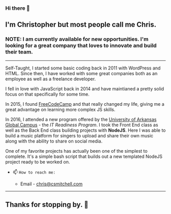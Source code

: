 ### Hi there 👋
## I'm Christopher but most people call me Chris.

### NOTE: I am currently available for new opportunities. I'm looking for a great company that loves to innovate and build their team.

---

Self-Taught, I started some basic coding back in 2011 with WordPress and HTML. Since then, I have worked with some great companies both as an employee as well as a freelance developer.

I fell in love with JavaScript back in 2014 and have maintianed a pretty solid focus on that specifically for some time.

In 2015, I found [FreeCodeCamp](https://freecodecamp.org) and that really changed my life, giving me a great advantage on learning more complex JS skills.

In 2016, I attended a new program offered by the [University of Arkansas Global Campus](https://training.uark.edu) - the _IT Readiness Program_. I took the Front End class as well as the Back End class building projects with **NodeJS**. Here I was able to build a music platform for singers to upload and share their own music along with the ability to share on social media.

One of my favorite projects has actually been one of the simplest to complete. It's a simple bash script that builds out a new templated NodeJS project ready to be worked on.

- 📫 `How to reach me:`

  - Email - chris@csmitchell.com

---

## Thanks for stopping by. 👋
